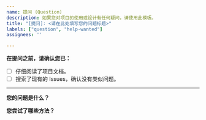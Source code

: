 ```yaml
---
name: 提问 (Question)
description: 如果您对项目的使用或设计有任何疑问，请使用此模板。
title: "[提问]: <请在此处填写您的问题标题>"
labels: ["question", "help-wanted"]
assignees: ''

---
```


**在提问之前，请确认您已：**
- [ ] 仔细阅读了项目文档。
- [ ] 搜索了现有的 Issues，确认没有类似问题。

---

**您的问题是什么？**
<!-- 请清晰、详细地描述您遇到的问题或困惑。 -->

**您尝试了哪些方法？**
<!-- 请列出您为了解决这个问题已经尝试过的所有步骤。 -->
